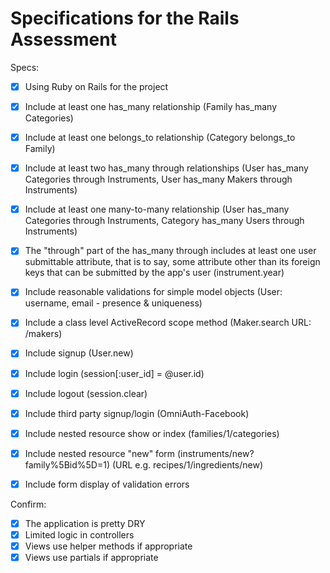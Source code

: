 # Specifications for the Rails Assessment

Specs:
- [x] Using Ruby on Rails for the project
- [x] Include at least one has_many relationship (Family has_many Categories)
- [x] Include at least one belongs_to relationship (Category belongs_to Family)
- [x] Include at least two has_many through relationships (User has_many Categories through Instruments, User has_many Makers through Instruments)
- [x] Include at least one many-to-many relationship (User has_many Categories through Instruments, Category has_many Users through Instruments)
- [x] The "through" part of the has_many through includes at least one user submittable attribute, that is to say, some attribute other than its foreign keys that can be submitted by the app's user (instrument.year)
- [x] Include reasonable validations for simple model objects (User: username, email - presence & uniqueness)
- [x] Include a class level ActiveRecord scope method (Maker.search URL: /makers)
- [x] Include signup (User.new)
- [x] Include login (session[:user_id] = @user.id)
- [x] Include logout (session.clear)
- [x] Include third party signup/login (OmniAuth-Facebook)
- [x] Include nested resource show or index (families/1/categories)

- [x] Include nested resource "new" form (instruments/new?family%5Bid%5D=1)
(URL e.g. recipes/1/ingredients/new)

- [x] Include form display of validation errors 

Confirm:
- [x] The application is pretty DRY
- [x] Limited logic in controllers
- [x] Views use helper methods if appropriate
- [x] Views use partials if appropriate